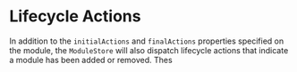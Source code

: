 # Lifecycle Actions
In addition to the `initialActions` and `finalActions` properties specified on the module, the `ModuleStore` will also dispatch lifecycle actions that indicate a module has been added or removed. Thes 